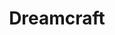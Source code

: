 ---
layout: firm_page
title: "Dreamcraft"
id: "dreamcraft.vc"
permalink: "/dreamcraftdreamcraft.vc/"
website: "https://dreamcraft.vc/"
offices: "Copenhagen (Denmark)"
investment_stages: "Pre-seed, Seed, Series A"
portfolio_companies: "Hiber, AirHelp, NeoKe, Banking Circle, Exit GRID, Baller League, MannyAI, Steerlab, Kvantify, Hakio, We Are Learning, Inceptron, Proemial, Rig.dev, Tilta, Humani, Metafy, GamerzClass, HER, Astralis, Confect, Playable, RotoQL, Omnigame, YouLend, HomeTouch, Pie Systems, Measurelet, Sun Maker"
portfolio_link: "https://dreamcraft.vc/companies"
investment_markets: "Digital entertainment, B2B SaaS, FinTech"
founded_year: "2019"
description: "Dreamcraft is a venture capital firm investing in tech-driven companies from pre-seed to Series A in the Nordics and Europe. They are hands-on investors, providing support from ideation to execution and focusing on digital entertainment, B2B SaaS, and FinTech."
linkedin: "https://www.linkedin.com/company/dreamcraftventures/"
twitter: ""
instagram: ""
team_page: "https://dreamcraft.vc/team"
investor_type: "Venture Capital"
crunchbase: "https://www.crunchbase.com/organization/dreamcraft-ventures"
pitchbook: ""

# SEO Optimization
meta_title: "Dreamcraft - VC Firm - projectstartups.com"
meta_description: "Dreamcraft, Dreamcraft is a venture capital firm investing in tech-driven companies from pre-seed to Series A in the Nordics and Europe. They are hands-on investo..."
meta_keywords: "Dreamcraft, Digital entertainment, B2B SaaS, FinTech, VC firm, venture capital, startup investor, projectstartups.com"
canonical_url: "https://vc.projectstartups.com/dreamcraftdreamcraft.vc/"
---